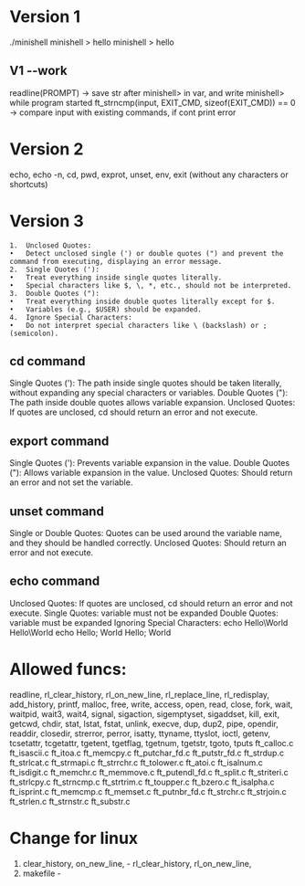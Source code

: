 # Version 1
./minishell
minishell > hello
minishell > hello

## V1 --work
readline(PROMPT) -> save str after minishell> in var, and write minishell> while program started
ft_strncmp(input, EXIT_CMD, sizeof(EXIT_CMD)) == 0 -> compare input with existing commands, if cont print error


# Version 2
echo, echo -n, cd, pwd, exprot, unset, env, exit (without any characters or shortcuts)


# Version 3

	1.	Unclosed Quotes:
	•	Detect unclosed single (') or double quotes (") and prevent the command from executing, displaying an error message.
	2.	Single Quotes ('):
	•	Treat everything inside single quotes literally.
	•	Special characters like $, \, *, etc., should not be interpreted.
	3.	Double Quotes ("):
	•	Treat everything inside double quotes literally except for $.
	•	Variables (e.g., $USER) should be expanded.
	4.	Ignore Special Characters:
	•	Do not interpret special characters like \ (backslash) or ; (semicolon).


## cd command 
Single Quotes ('): The path inside single quotes should be taken literally, without expanding any special characters or variables.
Double Quotes ("): The path inside double quotes allows variable expansion.
Unclosed Quotes: If quotes are unclosed, cd should return an error and not execute.

## export command
Single Quotes ('): Prevents variable expansion in the value.
Double Quotes ("): Allows variable expansion in the value.
Unclosed Quotes: Should return an error and not set the variable.

## unset command 
Single or Double Quotes: Quotes can be used around the variable name, and they should be handled correctly.
Unclosed Quotes: Should return an error and not execute.

## echo command
Unclosed Quotes: If quotes are unclosed, cd should return an error and not execute.
Single Quotes: variable must not be expanded
Double Quotes: variable must be expanded
Ignoring Special Characters: 
	echo Hello\World
	Hello\World
	echo Hello; World
	Hello; World








# Allowed funcs:
readline, rl_clear_history, rl_on_new_line,
rl_replace_line, rl_redisplay, add_history,
printf, malloc, free, write, access, open, read,
close, fork, wait, waitpid, wait3, wait4, signal,
sigaction, sigemptyset, sigaddset, kill, exit,
getcwd, chdir, stat, lstat, fstat, unlink, execve,
dup, dup2, pipe, opendir, readdir, closedir,
strerror, perror, isatty, ttyname, ttyslot, ioctl,
getenv, tcsetattr, tcgetattr, tgetent, tgetflag,
tgetnum, tgetstr, tgoto, tputs
ft_calloc.c     ft_isascii.c    ft_itoa.c       ft_memcpy.c     ft_putchar_fd.c ft_putstr_fd.c  ft_strdup.c     ft_strlcat.c    ft_strmapi.c    ft_strrchr.c    ft_tolower.c
ft_atoi.c       ft_isalnum.c    ft_isdigit.c    ft_memchr.c     ft_memmove.c    ft_putendl_fd.c ft_split.c      ft_striteri.c   ft_strlcpy.c    ft_strncmp.c    ft_strtrim.c    ft_toupper.c
ft_bzero.c      ft_isalpha.c    ft_isprint.c    ft_memcmp.c     ft_memset.c     ft_putnbr_fd.c  ft_strchr.c     ft_strjoin.c    ft_strlen.c     ft_strnstr.c    ft_substr.c



# Change for linux
1)  clear_history, on_new_line, - rl_clear_history, rl_on_new_line,
2) makefile - 
